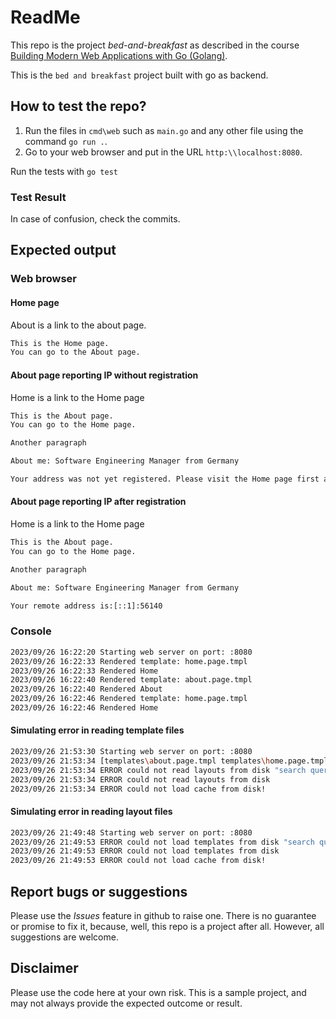 # ReadMe

This repo is the project *bed-and-breakfast* as described in the course  [Building Modern Web Applications with Go (Golang)](https://udemy.com/course/building-modern-web-applications-with-go/).

This is the `bed and breakfast` project built with go as backend.

## How to test the repo?

1. Run the files in `cmd\web` such as `main.go` and any other file using the command `go run .`.
2. Go to your web browser and put in the URL `http:\\localhost:8080`.

Run the tests with
`go test`

### Test Result

In case of confusion, check the commits.

## Expected output

### Web browser

#### Home page

About is a link to the about page.

```html
This is the Home page.
You can go to the About page.
```

#### About page reporting IP without registration

Home is a link to the Home page

```html
This is the About page.
You can go to the Home page.

Another paragraph

About me: Software Engineering Manager from Germany

Your address was not yet registered. Please visit the Home page first and then come back to me.
```

#### About page reporting IP after registration

Home is a link to the Home page

```html
This is the About page.
You can go to the Home page.

Another paragraph

About me: Software Engineering Manager from Germany

Your remote address is:[::1]:56140
```

### Console

```bash
2023/09/26 16:22:20 Starting web server on port: :8080
2023/09/26 16:22:33 Rendered template: home.page.tmpl
2023/09/26 16:22:33 Rendered Home
2023/09/26 16:22:40 Rendered template: about.page.tmpl
2023/09/26 16:22:40 Rendered About
2023/09/26 16:22:46 Rendered template: home.page.tmpl
2023/09/26 16:22:46 Rendered Home
```

#### Simulating error in reading template files

```bash
2023/09/26 21:53:30 Starting web server on port: :8080
2023/09/26 21:53:34 [templates\about.page.tmpl templates\home.page.tmpl]
2023/09/26 21:53:34 ERROR could not read layouts from disk "search query"=./templates/*.lyout.tmpl
2023/09/26 21:53:34 ERROR could not read layouts from disk
2023/09/26 21:53:34 ERROR could not load cache from disk!
```

#### Simulating error in reading layout files

```bash
2023/09/26 21:49:48 Starting web server on port: :8080
2023/09/26 21:49:53 ERROR could not load templates from disk "search query"=./templates/*.pge.tmpl
2023/09/26 21:49:53 ERROR could not load templates from disk
2023/09/26 21:49:53 ERROR could not load cache from disk!
```

## Report bugs or suggestions

Please use the *Issues* feature in github to raise one. There is no guarantee or promise to fix it, because, well, this repo is a project after all. However, all suggestions are welcome.

## Disclaimer

Please use the code here at your own risk. This is a sample project, and may not always provide the expected outcome or result.
